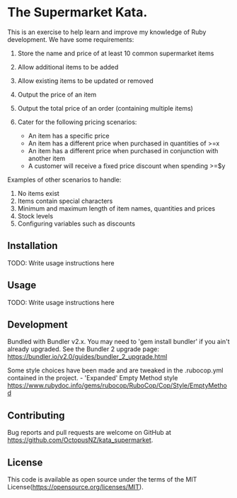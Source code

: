 # The Supermarket Kata.

This is an exercise to help learn and improve my knowledge of Ruby development.
We have some requirements:

1. Store the name and price of at least 10 common supermarket items
2. Allow additional items to be added 
3. Allow existing items to be updated or removed
4. Output the price of an item
5. Output the total price of an order (containing multiple items)
6. Cater for the following pricing scenarios:

    - An item has a specific price
	- An item has a different price when purchased in quantities of >=x
	- An item has a different price when purchased in conjunction with another item
	- A customer will receive a fixed price discount when spending >=$y

Examples of other scenarios to handle:

1. No items exist
2. Items contain special characters
3. Minimum and maximum length of item names, quantities and prices
4. Stock levels
5. Configuring variables such as discounts


## Installation

TODO: Write usage instructions here

## Usage

TODO: Write usage instructions here

## Development

Bundled with Bundler v2.x. You may need to 'gem install bundler' if you ain't already upgraded.
See the Bundler 2 upgrade page: https://bundler.io/v2.0/guides/bundler_2_upgrade.html

Some style choices have been made and are tweaked in the .rubocop.yml contained in the project.
	- 'Expanded' Empty Method style 
		https://www.rubydoc.info/gems/rubocop/RuboCop/Cop/Style/EmptyMethod

## Contributing

Bug reports and pull requests are welcome on GitHub at https://github.com/OctopusNZ/kata_supermarket.

## License

This code is available as open source under the terms of the MIT License(https://opensource.org/licenses/MIT).
